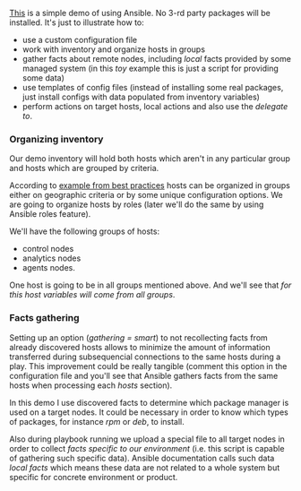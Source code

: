 [This](https://github.com/agenosov/ansible_notes/tree/master/warm_up) is a simple demo of using Ansible. No 3-rd party packages will be installed. It's just to illustrate how to:

- use a custom configuration file
- work with inventory and organize hosts in groups
- gather facts about remote nodes, including *local* facts provided by some managed system (in this *toy* example this is just a script for providing some data)
- use templates of config files (instead of installing some real packages, just install configs with data populated from inventory variables)
- perform actions on target hosts, local actions and also use the *delegate to*.

### Organizing inventory

Our demo inventory will hold both hosts which aren't in any particular group and hosts which are grouped by criteria.

According to [example from best practices](https://docs.ansible.com/ansible/latest/user_guide/playbooks_best_practices.html#group-and-host-variables) hosts can be organized in groups either on geographic criteria or by some unique configuration options. We are going to organize hosts by roles (later we'll do the same by using Ansible roles feature). 

We'll have the following groups of hosts:
* control nodes
* analytics nodes
* agents nodes.

One host is going to be in all groups mentioned above. And we'll see that *for this host variables will come from all groups*.

### Facts gathering

Setting up an option (*gathering = smart*) to not recollecting facts from already discovered hosts allows to minimize the amount of information transferred during subsequencial connections to the same hosts during a play. 
This improvement could be really tangible (comment this option in the configuration file and you'll see that Ansible gathers facts from the same hosts when processing each *hosts* section).

In this demo I use discovered facts to determine which package manager is used on a target nodes. It could be necessary in order to know which types of packages, for instance *rpm* or *deb*, to install.

Also during playbook running we upload a special file to all target nodes in order to collect *facts specific to our environment* (i.e. this script is capable of gathering such specific data). Ansible documentation calls such data *local facts* which means these data are not related to a whole system but specific for concrete environment or product.

